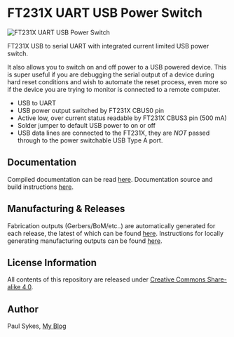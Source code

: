 FT231X UART USB Power Switch
================================
![FT231X UART USB Power Switch](https://github.com/paulsykes/ft231x_uart_usb_power_switch/releases/download/v0.20.0/ft231x_uart_usb_power_switch.jpg)

FT231X USB to serial UART with integrated current limited USB power switch.

It also allows you to switch on and off power to a USB powered device. This is super useful if you are debugging the serial output of a device during hard reset conditions and wish to automate the reset process, even more so if the device you are trying to monitor is connected to a remote computer.

- USB to UART
- USB power output switched by FT231X CBUS0 pin
- Active low, over current status readable by FT231X CBUS3 pin (500 mA)
- Solder jumper to default USB power to on or off
- USB data lines are connected to the FT231X, they are *NOT* passed through to the power switchable USB Type A port. 

Documentation
-------------
Compiled documentation can be read [here](https://paulsykes.me/ft231x_uart_usb_power_switch). Documentation source and build instructions [here](docsrc).

Manufacturing & Releases
------------------------
Fabrication outputs (Gerbers/BoM/etc..) are automatically generated for each release, the latest of which can be found [here](https://github.com/paulsykes/ft231x_uart_usb_power_switch/releases/latest). Instructions for locally generating manufacturing outputs can be found [here](hardware/kicad/ft231x_uart_usb_power_switch).

License Information
-------------------
All contents of this repository are released under [Creative Commons Share-alike 4.0](http://creativecommons.org/licenses/by-sa/4.0/).

Author
------
Paul Sykes, [My Blog](https://paulsykes.me)
